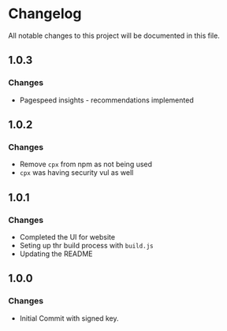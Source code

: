 # Changelog

All notable changes to this project will be documented in this file.

## 1.0.3
### Changes
- Pagespeed insights - recommendations implemented


## 1.0.2
### Changes
- Remove `cpx` from npm as not being used
- `cpx` was having security vul as well

## 1.0.1
### Changes
- Completed the UI for website
- Seting up thr build process with `build.js`
- Updating the README

## 1.0.0
### Changes
- Initial Commit with signed key.